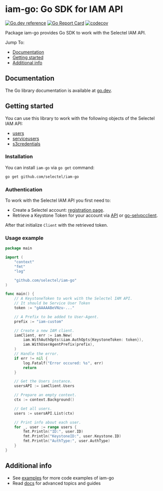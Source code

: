 # iam-go: Go SDK for IAM API

[![Go.dev reference](https://img.shields.io/badge/go.dev-reference-007d9c?logo=go&logoColor=white&style=flat-square)](https://pkg.go.dev/github.com/selectel/iam-go/)
[![Go Report Card](https://goreportcard.com/badge/github.com/selectel/iam-go)](https://goreportcard.com/report/github.com/selectel/iam-go)
[![codecov](https://codecov.io/gh/Selectel/iam-go/branch/main/graph/badge.svg)](https://codecov.io/gh/Selectel/iam-go)

Package iam-go provides Go SDK to work with the Selectel IAM API.

Jump To:
* [Documentation](#Documentation)
* [Getting started](#Getting-started)
* [Additional info](#Additional-info)

## Documentation

The Go library documentation is available at [go.dev](https://pkg.go.dev/github.com/selectel/iam-go/).

## Getting started

You can use this library to work with the following objects of the Selectel IAM API:

* [users](https://pkg.go.dev/github.com/selectel/iam-go/service/users)
* [serviceusers](https://pkg.go.dev/github.com/selectel/iam-go/service/serviceusers)
* [s3credentials](https://pkg.go.dev/github.com/selectel/iam-go/service/s3credentials)

### Installation

You can install `iam-go` via `go get` command:

```bash
go get github.com/selectel/iam-go
```

### Authentication

To work with the Selectel IAM API you first need to:

* Create a Selectel account: [registration page](https://my.selectel.ru/registration).
* Retrieve a Keystone Token for your account via [API](https://developers.selectel.com/docs/control-panel/authorization/#obtain-keystone-token) or [go-selvpcclient](https://github.com/selectel/go-selvpcclient).

After that initialize `Client` with the retrieved token.


### Usage example

```go
package main

import (
    "context"
    "fmt"
    "log"

    "github.com/selectel/iam-go"
)

func main() {
    // A KeystoneToken to work with the Selectel IAM API.
    // It should be Service User Token
    token := "gAAAAABeVNzu-..."

    // A Prefix to be added to User-Agent.
    prefix := "iam-custom"

    // Create a new IAM client.
    iamClient, err := iam.New(
    	iam.WithAuthOpts(&iam.AuthOpts{KeystoneToken: token}),
    	iam.WithUserAgentPrefix(prefix),
    )
    // Handle the error.
    if err != nil {
        log.Fatalf("Error occured: %s", err)
        return
    }

    // Get the Users instance.
    usersAPI := iamClient.Users

    // Prepare an empty context.
    ctx := context.Background()

    // Get all users.
    users := usersAPI.List(ctx)

    // Print info about each user.
    for _, user := range users {
        fmt.Println("ID:", user.ID)
        fmt.Println("KeystoneID:", user.Keystone.ID)
        fmt.Println("AuthType:", user.AuthType)
    }
}
```

## Additional info
* See [examples](./examples) for more code examples of iam-go
* Read [docs](./docs) for advanced topics and guides
